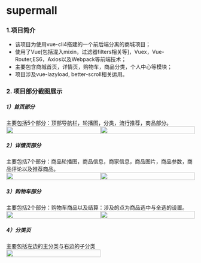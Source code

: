 <h1>supermall</h1>
<h3>1.项目简介</h3>
<ul>
  <li>该项目为使用vue-cli4搭建的一个前后端分离的商城项目；</li>
  <li>使用了Vue[包括混入mixin，过滤器filters相关等]，Vuex，Vue-Router,ES6，Axios以及Webpack等前端技术；</li>
  <li>主要包含商城首页，详情页，购物车，商品分类，个人中心等模块；</li>
  <li>项目涉及vue-lazyload, better-scroll相关运用。</li>
</ul>
<h3>2. 项目部分截图展示</h3>
<h5>1）首页部分</h5>
主要包括5个部分：顶部导航栏，轮播图，分类，流行推荐，商品部分。
<div class="imgdiv">
  <div>
    <img src="~assets/img/Introduction/1.png" alt="">
  </div>
  <div>
    <img src="~assets/img/Introduction/2.png" alt="">
  </div>
</div>
<h5>2）详情页部分</h5>
主要包括7个部分：商品轮播图，商品信息，商家信息，商品图片，商品参数，商品评论以及推荐商品。
<div class="imgdiv">
  <div>
    <img src="~assets/img/Introduction/3.png" alt="">
  </div>
  <div>
    <img src="~assets/img/Introduction/4.png" alt="">
  </div>
</div>
<h5>3）购物车部分</h5>
主要包括2个部分：购物车商品以及结算：涉及的点为商品选中与全选的设置。
<div class="imgdiv">
  <div>
    <img src="~assets/img/Introduction/6.png" alt="">
  </div>
  <div>
    <img src="~assets/img/Introduction/7.png" alt="">
  </div>
</div>
<h5>4）分类页</h5>
主要包括左边的主分类与右边的子分类
<div class="imgdiv">
  <div>
    <img src="~assets/img/Introduction/5.png" alt="">
  </div>
  <div></div>
</div>
<style>
  .imgdiv {
    width: 100%;
    display: flex;
  }
  .imgdiv div {
    flex: 1;
  }
  .imgdiv img {
    width: 100%;
  }
</style>